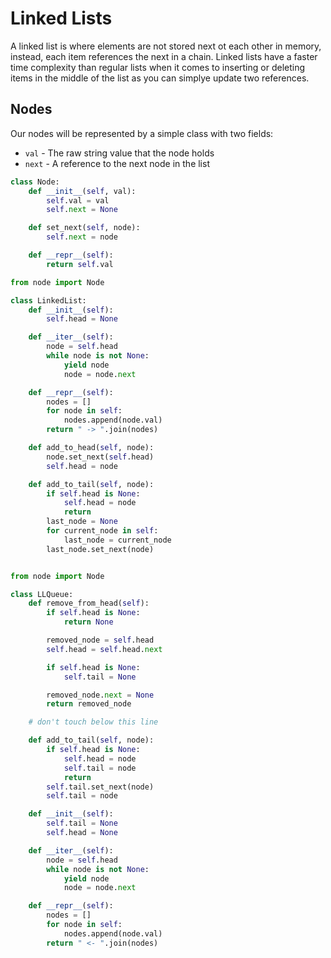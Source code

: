 # Linked Lists

A linked list is where elements are not stored next ot each other in memory, instead, each item references the next in a chain. Linked lists have a faster time complexity than regular lists when it comes to inserting or deleting items in the middle of the list as you can simplye update two references.

## Nodes

Our nodes will be represented by a simple class with two fields:

- `val` - The raw string value that the node holds
- `next` - A reference to the next node in the list

```python Node
class Node:
    def __init__(self, val):
        self.val = val
        self.next = None

    def set_next(self, node):
        self.next = node

    def __repr__(self):
        return self.val
```

```python LinkedList
from node import Node

class LinkedList:
    def __init__(self):
        self.head = None

    def __iter__(self):
        node = self.head
        while node is not None:
            yield node
            node = node.next

    def __repr__(self):
        nodes = []
        for node in self:
            nodes.append(node.val)
        return " -> ".join(nodes)

    def add_to_head(self, node):
        node.set_next(self.head)
        self.head = node

    def add_to_tail(self, node):
        if self.head is None:
            self.head = node
            return
        last_node = None
        for current_node in self:
            last_node = current_node
        last_node.set_next(node)

```
```python LLQueue

from node import Node

class LLQueue:
    def remove_from_head(self):
        if self.head is None:
            return None  

        removed_node = self.head
        self.head = self.head.next

        if self.head is None:
            self.tail = None

        removed_node.next = None 
        return removed_node

    # don't touch below this line

    def add_to_tail(self, node):
        if self.head is None:
            self.head = node
            self.tail = node
            return
        self.tail.set_next(node)
        self.tail = node

    def __init__(self):
        self.tail = None
        self.head = None

    def __iter__(self):
        node = self.head
        while node is not None:
            yield node
            node = node.next

    def __repr__(self):
        nodes = []
        for node in self:
            nodes.append(node.val)
        return " <- ".join(nodes)

```

